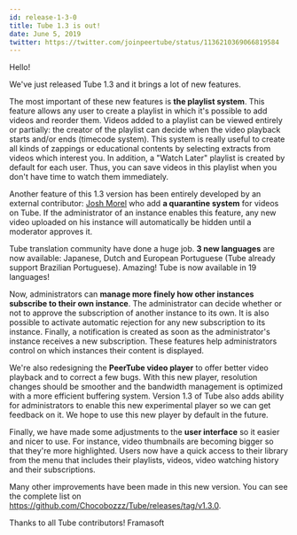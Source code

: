 ```yaml
---
id: release-1-3-0
title: Tube 1.3 is out!
date: June 5, 2019
twitter: https://twitter.com/joinpeertube/status/1136210369066819584
---
```


Hello!

We've just released Tube 1.3 and it brings a lot of new features.

The most important of these new features is __the playlist system__. This feature allows any user to create a playlist in which it's possible to add videos and reorder them. Videos added to a playlist can be viewed entirely or partially: the creator of the playlist can decide when the video playback starts and/or ends (timecode system). This system is really useful to create all kinds of zappings or educational contents by selecting extracts from videos which interest you. In addition, a "Watch Later" playlist is created by default for each user. Thus, you can save videos in this playlist when you don't have time to watch them immediately.

Another feature of this 1.3 version has been entirely developed by an external contributor: [Josh Morel](https://github.com/joshmorel) who add __a quarantine system__ for videos on Tube. If the administrator of an instance enables this feature, any new video uploaded on his instance will automatically be hidden until a moderator approves it.

Tube translation community have done a huge job. __3 new languages__ are now available: Japanese, Dutch and European Portuguese (Tube already support Brazilian Portuguese). Amazing! Tube is now available in 19 languages!

Now, administrators can __manage more finely how other instances subscribe to their own instance__. The administrator can decide whether or not to approve the subscription of another instance to its own. It is also  possible to activate automatic rejection for any new subscription to its instance. Finally, a notification is created as soon as the administrator's instance receives a new subscription. These features help administrators control on which instances their content is displayed.

We're also redesigning the __PeerTube video player__ to offer better video playback and to correct a few bugs. With this new player, resolution changes should be smoother and the bandwidth management is optimized with a more efficient buffering system. Version 1.3 of Tube also adds ability for administrators to enable this new experimental player so we can get feedback on it. We hope to use this new player by default in the future.

Finally, we have made some adjustments to the __user interface__ so it easier and nicer to use. For instance, video thumbnails are becoming bigger so that they're more highlighted. Users now have a quick access to their library from the menu that includes their playlists, videos, video watching history and their subscriptions.

Many other improvements have been made in this new version. You can see the complete list on https://github.com/Chocobozzz/Tube/releases/tag/v1.3.0.

Thanks to all Tube contributors!
Framasoft
